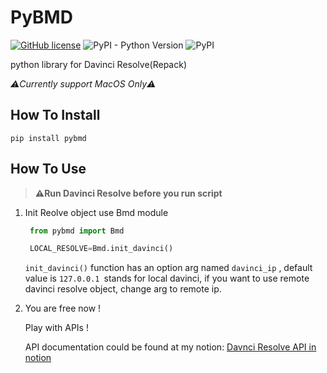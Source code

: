 # PyBMD
[![GitHub license](https://img.shields.io/github/license/WheheoHu/pybmd)](https://github.com/WheheoHu/pybmd/blob/master/LICENSE)
![PyPI - Python Version](https://img.shields.io/pypi/pyversions/pybmd)
![PyPI](https://img.shields.io/pypi/v/pybmd)


python library for Davinci Resolve(Repack)

*⚠️Currently support MacOS Only⚠️*

## How To Install

```
pip install pybmd
```

## How To Use
>**⚠️Run Davinci Resolve before you run script**

1. Init Reolve object use Bmd module
   ```python
    from pybmd import Bmd

    LOCAL_RESOLVE=Bmd.init_davinci()
    ```
    `init_davinci()` function has an option arg named `davinci_ip` , default value is `127.0.0.1 `stands for local davinci, if you want to use remote davinci resolve object, change arg to remote ip.

2. You are free now ! 

    Play with APIs !
    
    API documentation could be found at my notion:
    [Davnci Resolve API in notion](https://wheheohu.notion.site/Davinci-Python-API-7c4f1038a36f44818b631ec7e4a537fa)

